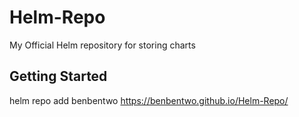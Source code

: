 # Helm-Repo
My Official Helm repository for storing charts

## Getting Started
helm repo add benbentwo https://benbentwo.github.io/Helm-Repo/
